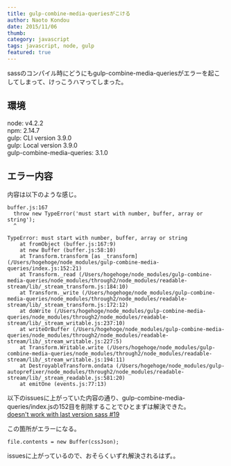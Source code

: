 ```yaml
---
title: gulp-combine-media-queriesがこける
author: Naoto Kondou
date: 2015/11/06
thumb:
category: javascript
tags: javascript, node, gulp
featured: true
---
```


sassのコンパイル時にどうにもgulp-combine-media-queriesがエラーを起こしてしまって、けっこうハマってしまった。

## 環境  
node: v4.2.2  
npm: 2.14.7  
gulp: CLI version 3.9.0  
gulp: Local version 3.9.0  
gulp-combine-media-queries: 3.1.0

## エラー内容
内容は以下のような感じ。

```
buffer.js:167
  throw new TypeError('must start with number, buffer, array or string');
  ^

TypeError: must start with number, buffer, array or string
    at fromObject (buffer.js:167:9)
    at new Buffer (buffer.js:58:10)
    at Transform.transform [as _transform] (/Users/hogehoge/node_modules/gulp-combine-media-queries/index.js:152:21)
    at Transform._read (/Users/hogehoge/node_modules/gulp-combine-media-queries/node_modules/through2/node_modules/readable-stream/lib/_stream_transform.js:184:10)
    at Transform._write (/Users/hogehoge/node_modules/gulp-combine-media-queries/node_modules/through2/node_modules/readable-stream/lib/_stream_transform.js:172:12)
    at doWrite (/Users/hogehoge/node_modules/gulp-combine-media-queries/node_modules/through2/node_modules/readable-stream/lib/_stream_writable.js:237:10)
    at writeOrBuffer (/Users/hogehoge/node_modules/gulp-combine-media-queries/node_modules/through2/node_modules/readable-stream/lib/_stream_writable.js:227:5)
    at Transform.Writable.write (/Users/hogehoge/node_modules/gulp-combine-media-queries/node_modules/through2/node_modules/readable-stream/lib/_stream_writable.js:194:11)
    at DestroyableTransform.ondata (/Users/hogehoge/node_modules/gulp-autoprefixer/node_modules/through2/node_modules/readable-stream/lib/_stream_readable.js:581:20)
    at emitOne (events.js:77:13)
```

以下のissuesに上がっていた内容の通り、gulp-combine-media-queries/index.jsの152目を削除することでひとまずは解決できた。  
[doesn't work with last version sass #19](https://github.com/konitter/gulp-combine-media-queries/issues/19)

この箇所がエラーになる。

```
file.contents = new Buffer(cssJson);
```

issuesに上がっているので、おそらくいずれ解決されるはず。。


